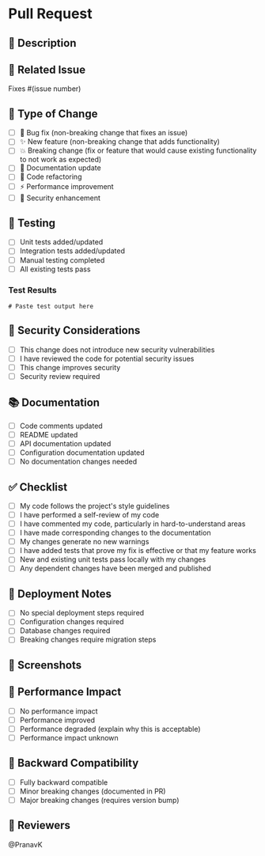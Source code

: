 # Pull Request

## 📝 Description
<!-- Provide a brief description of the changes in this PR -->

## 🔗 Related Issue
<!-- Link to the issue this PR addresses -->
Fixes #(issue number)

## 🧪 Type of Change
<!-- Mark the relevant option with an "x" -->
- [ ] 🐛 Bug fix (non-breaking change that fixes an issue)
- [ ] ✨ New feature (non-breaking change that adds functionality)
- [ ] 💥 Breaking change (fix or feature that would cause existing functionality to not work as expected)
- [ ] 📖 Documentation update
- [ ] 🔧 Code refactoring
- [ ] ⚡ Performance improvement
- [ ] 🔐 Security enhancement

## 🧪 Testing
<!-- Describe the tests you've added or run -->
- [ ] Unit tests added/updated
- [ ] Integration tests added/updated
- [ ] Manual testing completed
- [ ] All existing tests pass

### Test Results
```
# Paste test output here
```

## 🔐 Security Considerations
<!-- Mark all that apply -->
- [ ] This change does not introduce new security vulnerabilities
- [ ] I have reviewed the code for potential security issues
- [ ] This change improves security
- [ ] Security review required

## 📚 Documentation
<!-- Mark all that apply -->
- [ ] Code comments updated
- [ ] README updated
- [ ] API documentation updated
- [ ] Configuration documentation updated
- [ ] No documentation changes needed

## ✅ Checklist
<!-- Mark completed items with an "x" -->
- [ ] My code follows the project's style guidelines
- [ ] I have performed a self-review of my code
- [ ] I have commented my code, particularly in hard-to-understand areas
- [ ] I have made corresponding changes to the documentation
- [ ] My changes generate no new warnings
- [ ] I have added tests that prove my fix is effective or that my feature works
- [ ] New and existing unit tests pass locally with my changes
- [ ] Any dependent changes have been merged and published

## 🚀 Deployment Notes
<!-- Any special deployment considerations -->
- [ ] No special deployment steps required
- [ ] Configuration changes required
- [ ] Database changes required
- [ ] Breaking changes require migration steps

## 📸 Screenshots
<!-- If applicable, add screenshots to help explain your changes -->

## 🎯 Performance Impact
<!-- If applicable, describe performance implications -->
- [ ] No performance impact
- [ ] Performance improved
- [ ] Performance degraded (explain why this is acceptable)
- [ ] Performance impact unknown

## 🔄 Backward Compatibility
- [ ] Fully backward compatible
- [ ] Minor breaking changes (documented in PR)
- [ ] Major breaking changes (requires version bump)

## 👀 Reviewers
<!-- @mention specific reviewers if needed -->
@PranavK